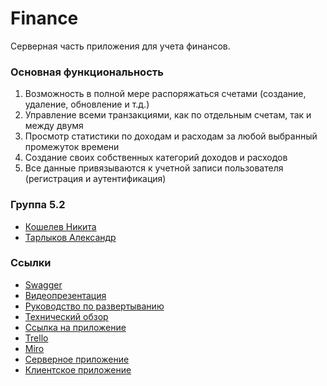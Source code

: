# Finance
Серверная часть приложения для учета финансов. 

### Основная функциональность
1. Возможность в полной мере распоряжаться счетами (создание, удаление, обновление и т.д.)
2. Управление всеми транзакциями, как по отдельным счетам, так и между двумя
3. Просмотр статистики по доходам и расходам за любой выбранный промежуток времени
4. Создание своих собственных категорий доходов и расходов
5. Все данные привязываются к учетной записи пользователя (регистрация и аутентификация)
### Группа 5.2
* [Кошелев Никита](https://github.com/KoshelevNik)
*  [Тарлыков Александр](https://github.com/AlexTarlykov)
### Ссылки
* [Swagger](https://app.swaggerhub.com/apis/N89050535317_1/Finance/1.0.0)
* [Видеопрезентация](https://drive.google.com/file/d/1KFdLenTS68mybF8cI9YbLqJ2ymejUgzr/view?usp=sharing)
* [Руководство по развертыванию](https://drive.google.com/file/d/140K-fBlVSTIHiAt9yxVrORmXcKQ3OjB8/view?usp=sharing)
* [Технический обзор](https://drive.google.com/file/d/1as5nSRfFC5GKqcxlJQnpDIJybRozvee1/view?usp=sharing)
* [Ссылка на приложение](https://javaspringfinanceapp.herokuapp.com)
* [Trello](https://trello.com/invite/b/TCsvcVWy/ATTId222c7da42b4f01559f56078736ee72f5F1E3858/finance)
* [Miro](https://miro.com/app/board/uXjVPLFvFyU=/?share_link_id=103691116269)
* [Серверное приложение](https://github.com/KoshelevNik/FinanceServer)
* [Клиентское приложение](https://github.com/KoshelevNik/FinanceFrontend)
